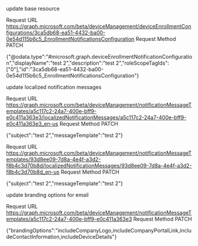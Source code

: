 update base resource

Request URL
https://graph.microsoft.com/beta/deviceManagement/deviceEnrollmentConfigurations/3ca5db68-ea51-4432-ba00-0e54d115b6c5_EnrollmentNotificationsConfiguration
Request Method
PATCH

{"@odata.type":"#microsoft.graph.deviceEnrollmentNotificationConfiguration","displayName":"test 2","description":"test 2","roleScopeTagIds":["0"],"id":"3ca5db68-ea51-4432-ba00-0e54d115b6c5_EnrollmentNotificationsConfiguration"}

update localized notification messages

Request URL
https://graph.microsoft.com/beta/deviceManagement/notificationMessageTemplates/a5c117c2-24a7-400e-bff9-e0c411a363e3/localizedNotificationMessages/a5c117c2-24a7-400e-bff9-e0c411a363e3_en-us
Request Method
PATCH

{"subject":"test 2","messageTemplate":"test 2"}

Request URL
https://graph.microsoft.com/beta/deviceManagement/notificationMessageTemplates/93d8ee09-7d8a-4e4f-a3d2-f8b4c3d70b8d/localizedNotificationMessages/93d8ee09-7d8a-4e4f-a3d2-f8b4c3d70b8d_en-us
Request Method
PATCH

{"subject":"test 2","messageTemplate":"test 2"}

update branding options for email

Request URL
https://graph.microsoft.com/beta/deviceManagement/notificationMessageTemplates/a5c117c2-24a7-400e-bff9-e0c411a363e3
Request Method
PATCH

{"brandingOptions":"includeCompanyLogo,includeCompanyPortalLink,includeContactInformation,includeDeviceDetails"}